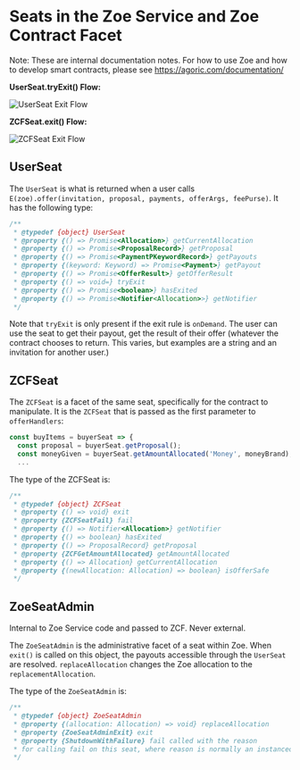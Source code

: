 # Seats in the Zoe Service and Zoe Contract Facet

Note: These are internal documentation notes. For how to use Zoe and
how to develop smart contracts, please see
https://agoric.com/documentation/


__UserSeat.tryExit() Flow:__

![UserSeat Exit Flow](./user-seat-exit-flow.png)

__ZCFSeat.exit() Flow:__

![ZCFSeat Exit Flow](./zcf-seat-exit-flow.png)

## UserSeat 

The `UserSeat` is what is returned when a user calls
`E(zoe).offer(invitation, proposal, payments, offerArgs, feePurse)`. It has the following
type:

```js
/**
 * @typedef {object} UserSeat
 * @property {() => Promise<Allocation>} getCurrentAllocation
 * @property {() => Promise<ProposalRecord>} getProposal
 * @property {() => Promise<PaymentPKeywordRecord>} getPayouts
 * @property {(keyword: Keyword) => Promise<Payment>} getPayout
 * @property {() => Promise<OfferResult>} getOfferResult
 * @property {() => void=} tryExit
 * @property {() => Promise<boolean>} hasExited
 * @property {() => Promise<Notifier<Allocation>>} getNotifier
 */
```

Note that `tryExit` is only present if the exit rule is `onDemand`. The
user can use the seat to get their payout, get the result of their
offer (whatever the contract chooses to return. This varies, but
examples are a string and an invitation for another user.)

## ZCFSeat

The `ZCFSeat` is a facet of the same seat, specifically for the
contract to manipulate. It is the `ZCFSeat` that is passed as the first
parameter to `offerHandlers`:

```js
const buyItems = buyerSeat => {
  const proposal = buyerSeat.getProposal();
  const moneyGiven = buyerSeat.getAmountAllocated('Money', moneyBrand);
  ...
```
The type of the ZCFSeat is:

```js
/**
 * @typedef {object} ZCFSeat
 * @property {() => void} exit
 * @property {ZCFSeatFail} fail
 * @property {() => Notifier<Allocation>} getNotifier
 * @property {() => boolean} hasExited
 * @property {() => ProposalRecord} getProposal
 * @property {ZCFGetAmountAllocated} getAmountAllocated
 * @property {() => Allocation} getCurrentAllocation
 * @property {(newAllocation: Allocation) => boolean} isOfferSafe
 */
 ```

## ZoeSeatAdmin

Internal to Zoe Service code and passed to ZCF. Never external.

The `ZoeSeatAdmin` is the administrative facet of a seat within Zoe.
When `exit()` is called on this object, the payouts accessible through
the `UserSeat` are resolved. `replaceAllocation` changes the Zoe
allocation to the `replacementAllocation`.

The type of the `ZoeSeatAdmin` is:

```js
/**
 * @typedef {object} ZoeSeatAdmin
 * @property {(allocation: Allocation) => void} replaceAllocation
 * @property {ZoeSeatAdminExit} exit
 * @property {ShutdownWithFailure} fail called with the reason
 * for calling fail on this seat, where reason is normally an instanceof Error.
 */
 ```
